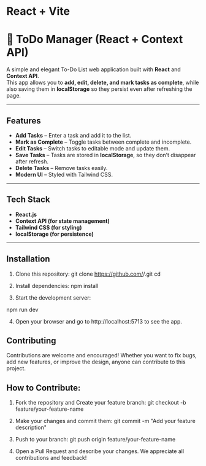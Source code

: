 # React + Vite

# 📝 ToDo Manager (React + Context API)

A simple and elegant To-Do List web application built with **React** and **Context API**.  
This app allows you to **add, edit, delete, and mark tasks as complete**, while also saving them in **localStorage** so they persist even after refreshing the page.

---

##  Features
-  **Add Tasks** – Enter a task and add it to the list.
-  **Mark as Complete** – Toggle tasks between complete and incomplete.
-  **Edit Tasks** – Switch tasks to editable mode and update them.
-  **Save Tasks** – Tasks are stored in **localStorage**, so they don’t disappear after refresh.
-  **Delete Tasks** – Remove tasks easily.
-  **Modern UI** – Styled with Tailwind CSS.

---

## Tech Stack
- **React.js**
- **Context API (for state management)**
- **Tailwind CSS (for styling)**
- **localStorage (for persistence)**

---

##  Installation

1. Clone this repository:
   git clone https://github.com/<your-username>/<repo-name>.git
   cd <repo-name>


2. Install dependencies: npm install

3. Start the development server:

npm run dev

4. Open your browser and go to http://localhost:5713 to see the app.

## Contributing
Contributions are welcome and encouraged! Whether you want to fix bugs, add new features, or improve the design, anyone can contribute to this project.

## How to Contribute:
1. Fork the repository and Create your feature branch:
git checkout -b feature/your-feature-name

2. Make your changes and commit them:
git commit -m "Add your feature description"

3. Push to your branch:
git push origin feature/your-feature-name

4. Open a Pull Request and describe your changes.
We appreciate all contributions and feedback!
